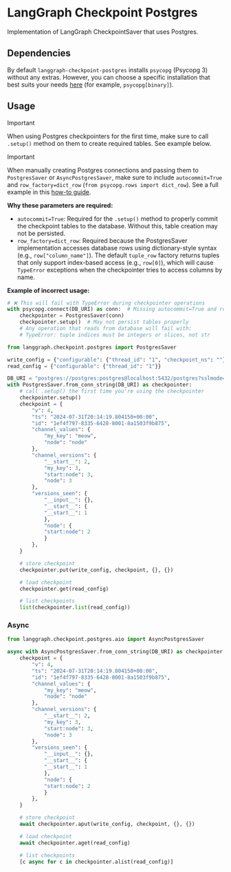 # LangGraph Checkpoint Postgres

Implementation of LangGraph CheckpointSaver that uses Postgres.

## Dependencies

By default `langgraph-checkpoint-postgres` installs `psycopg` (Psycopg 3) without any extras. However, you can choose a specific installation that best suits your needs [here](https://www.psycopg.org/psycopg3/docs/basic/install.html) (for example, `psycopg[binary]`).

## Usage

> [!IMPORTANT]
> When using Postgres checkpointers for the first time, make sure to call `.setup()` method on them to create required tables. See example below.

> [!IMPORTANT]
> When manually creating Postgres connections and passing them to `PostgresSaver` or `AsyncPostgresSaver`, make sure to include `autocommit=True` and `row_factory=dict_row` (`from psycopg.rows import dict_row`). See a full example in this [how-to guide](https://langchain-ai.github.io/langgraph/how-tos/persistence_postgres/).
>
> **Why these parameters are required:**
> - `autocommit=True`: Required for the `.setup()` method to properly commit the checkpoint tables to the database. Without this, table creation may not be persisted.
> - `row_factory=dict_row`: Required because the PostgresSaver implementation accesses database rows using dictionary-style syntax (e.g., `row["column_name"]`). The default `tuple_row` factory returns tuples that only support index-based access (e.g., `row[0]`), which will cause `TypeError` exceptions when the checkpointer tries to access columns by name.
>
> **Example of incorrect usage:**
> ```python
> # ❌ This will fail with TypeError during checkpointer operations
> with psycopg.connect(DB_URI) as conn:  # Missing autocommit=True and row_factory=dict_row
>     checkpointer = PostgresSaver(conn)
>     checkpointer.setup()  # May not persist tables properly
>     # Any operation that reads from database will fail with:
>     # TypeError: tuple indices must be integers or slices, not str
> ```

```python
from langgraph.checkpoint.postgres import PostgresSaver

write_config = {"configurable": {"thread_id": "1", "checkpoint_ns": ""}}
read_config = {"configurable": {"thread_id": "1"}}

DB_URI = "postgres://postgres:postgres@localhost:5432/postgres?sslmode=disable"
with PostgresSaver.from_conn_string(DB_URI) as checkpointer:
    # call .setup() the first time you're using the checkpointer
    checkpointer.setup()
    checkpoint = {
        "v": 4,
        "ts": "2024-07-31T20:14:19.804150+00:00",
        "id": "1ef4f797-8335-6428-8001-8a1503f9b875",
        "channel_values": {
            "my_key": "meow",
            "node": "node"
        },
        "channel_versions": {
            "__start__": 2,
            "my_key": 3,
            "start:node": 3,
            "node": 3
        },
        "versions_seen": {
            "__input__": {},
            "__start__": {
            "__start__": 1
            },
            "node": {
            "start:node": 2
            }
        },
    }

    # store checkpoint
    checkpointer.put(write_config, checkpoint, {}, {})

    # load checkpoint
    checkpointer.get(read_config)

    # list checkpoints
    list(checkpointer.list(read_config))
```

### Async

```python
from langgraph.checkpoint.postgres.aio import AsyncPostgresSaver

async with AsyncPostgresSaver.from_conn_string(DB_URI) as checkpointer:
    checkpoint = {
        "v": 4,
        "ts": "2024-07-31T20:14:19.804150+00:00",
        "id": "1ef4f797-8335-6428-8001-8a1503f9b875",
        "channel_values": {
            "my_key": "meow",
            "node": "node"
        },
        "channel_versions": {
            "__start__": 2,
            "my_key": 3,
            "start:node": 3,
            "node": 3
        },
        "versions_seen": {
            "__input__": {},
            "__start__": {
            "__start__": 1
            },
            "node": {
            "start:node": 2
            }
        },
    }

    # store checkpoint
    await checkpointer.aput(write_config, checkpoint, {}, {})

    # load checkpoint
    await checkpointer.aget(read_config)

    # list checkpoints
    [c async for c in checkpointer.alist(read_config)]
```
